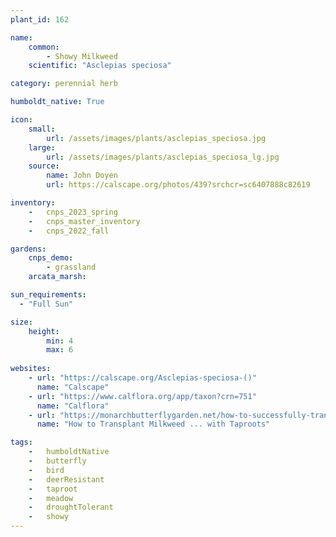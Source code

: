 ```yaml
---
plant_id: 162 

name: 
    common: 
        - Showy Milkweed   
    scientific: "Asclepias speciosa"   

category: perennial herb

humboldt_native: True

icon: 
    small: 
        url: /assets/images/plants/asclepias_speciosa.jpg 
    large: 
        url: /assets/images/plants/asclepias_speciosa_lg.jpg 
    source: 
        name: John Doyen 
        url: https://calscape.org/photos/439?srchcr=sc6407888c82619 

inventory: 
    -   cnps_2023_spring
    -   cnps_master_inventory
    -   cnps_2022_fall

gardens:
    cnps_demo:
        - grassland
    arcata_marsh:

sun_requirements:
  - "Full Sun"

size:
    height: 
        min: 4
        max: 6
 
websites:
    - url: "https://calscape.org/Asclepias-speciosa-()"
      name: "Calscape"
    - url: "https://www.calflora.org/app/taxon?crn=751"
      name: "Calflora"
    - url: "https://monarchbutterflygarden.net/how-to-successfully-transplant-milkweed-taproots/"
      name: "How to Transplant Milkweed ... with Taproots"

tags:  
    -   humboldtNative
    -   butterfly
    -   bird
    -   deerResistant
    -   taproot
    -   meadow
    -   droughtTolerant
    -   showy
---
```

